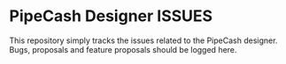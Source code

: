 # PipeCash Designer ISSUES

This repository simply tracks the issues related to the PipeCash designer.
Bugs, proposals and feature proposals should be logged here.
